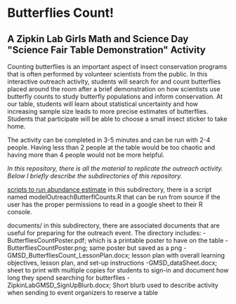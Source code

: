 # Butterflies Count!

## A Zipkin Lab Girls Math and Science Day "Science Fair Table Demonstration" Activity
Counting butterflies is an important aspect of insect conservation programs that is often performed by volunteer scientists from the public. In this interactive outreach activity, students will search for and count butterflies placed around the room after a brief demonstration on how scientists use butterfly counts to study butterfly populations and inform conservation. At our table, students will learn about statistical uncertainty and how increasing sample size leads to more precise estimates of butterflies. Students that participate will be able to choose a small insect sticker to take home. 

The activity can be completed in 3-5 minutes and can be run with 2-4 people. Having less than 2 people at the table would be too chaotic and having more than 4 people would not be more helpful. 

*In this repository, there is all the material to replicate the outreach activity. Below I briefly describe the subdirectories of this repository.*

[scripts to run abundance estimate](/scripts) in this subdirectory, there is a script named modelOutreachButterflCounts.R that can be run from source if the user has the proper permissions to read in a google sheet to their R console. 

documents/ in this subdirectory, there are associated documents that are useful for preparing for the outreach event. The directory includes:
	-ButterfliesCountPoster.pdf; which is a printable poster to have on the table
	- ButterfliesCountPoster.png; same poster but saved as a png
	-GMSD_ButterfliesCount_LessonPlan.docx; lesson plan with overall learning objectives, lesson plan, and set-up instructions
	-GMSD_dataSheet.docx; sheet to print with multiple copies for students to sign-in and document how long they spend searching for butterflies
	-ZipkinLabGMSD_SignUpBlurb.docx; Short blurb used to describe activity when sending to event organizers to reserve a table
